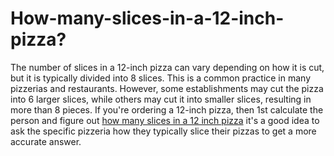 # How-many-slices-in-a-12-inch-pizza?
The number of slices in a 12-inch pizza can vary depending on how it is cut, but it is typically divided into 8 slices. This is a common practice in many pizzerias and restaurants. However, some establishments may cut the pizza into 6 larger slices, while others may cut it into smaller slices, resulting in more than 8 pieces. If you're ordering a 12-inch pizza, then 1st calculate the person and figure out [how many slices in a 12 inch pizza](https://pizzavitals.com/how-many-slices-are-in-a-12-inch-pizza/) it's a good idea to ask the specific pizzeria how they typically slice their pizzas to get a more accurate answer.
